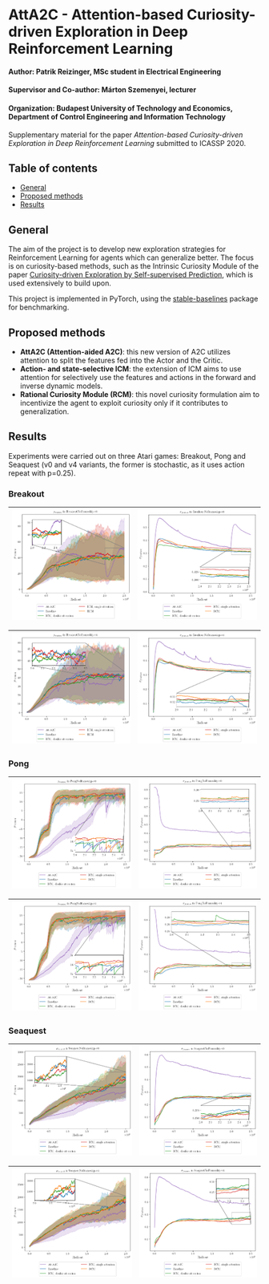 # AttA2C - Attention-based Curiosity-driven Exploration in Deep Reinforcement Learning
#### Author: Patrik Reizinger, MSc student in Electrical Engineering
#### Supervisor and Co-author: Márton Szemenyei, lecturer
#### Organization: Budapest University of Technology and Economics, Department of Control Engineering and Information Technology

Supplementary material for the paper _Attention-based Curiosity-driven Exploration in Deep Reinforcement Learning_ submitted to ICASSP 2020.

## Table of contents
* [General](#general)
* [Proposed methods](#proposed-methods)
* [Results](#results)

## General
The aim of the project is to develop new exploration strategies for Reinforcement Learning for agents which can generalize better. The focus is on curiosity-based methods, such as the Intrinsic Curiosity Module of the paper [Curiosity-driven Exploration by Self-supervised Prediction](https://arxiv.org/abs/1705.05363), which is used extensively to build upon.

This project is implemented in PyTorch, using the [stable-baselines](https://stable-baselines.readthedocs.io/en/master/index.html) package for benchmarking.

## Proposed methods

- __AttA2C (Attention-aided A2C)__: this new version of A2C utilizes attention to split the features fed into the Actor and the Critic.
- __Action- and state-selective ICM__: the extension of ICM aims to use attention for selectively use the features and actions in the forward and inverse dynamic models.
- __Rational Curiosity Module (RCM)__: this novel curiosity formulation aim to incentivize the agent to exploit curiosity only if it contributes to generalization.


## Results
Experiments were carried out on three Atari games: Breakout, Pong and Seaquest (v0 and v4 variants, the former is stochastic, as it uses action repeat with p=0.25).

### Breakout

|![](figures/BreakoutNoFrameskip-v0/mean_reward_BreakoutNoFrameskip-v0.png)|![](figures/BreakoutNoFrameskip-v0/feat_std_BreakoutNoFrameskip-v0.png)|
| - | - |

|![](figures/BreakoutNoFrameskip-v4/mean_reward_BreakoutNoFrameskip-v4.png)|![](figures/BreakoutNoFrameskip-v4/feat_std_BreakoutNoFrameskip-v4.png)|
| - | - |


### Pong

|![](figures/PongNoFrameskip-v0/mean_reward_PongNoFrameskip-v0.png)|![](figures/PongNoFrameskip-v0/feat_std_PongNoFrameskip-v0.png)|
| - | - |

|![](figures/PongNoFrameskip-v4/mean_reward_PongNoFrameskip-v4.png)|![](figures/PongNoFrameskip-v4/feat_std_PongNoFrameskip-v4.png)|
| - | - |


### Seaquest

|![](figures/SeaquestNoFrameskip-v0/mean_reward_SeaquestNoFrameskip-v0.png)|![](figures/SeaquestNoFrameskip-v0/feat_std_SeaquestNoFrameskip-v0.png)|
| - | - |

|![](figures/SeaquestNoFrameskip-v4/mean_reward_SeaquestNoFrameskip-v4.png)|![](figures/SeaquestNoFrameskip-v4/feat_std_SeaquestNoFrameskip-v4.png)|
| - | - |
